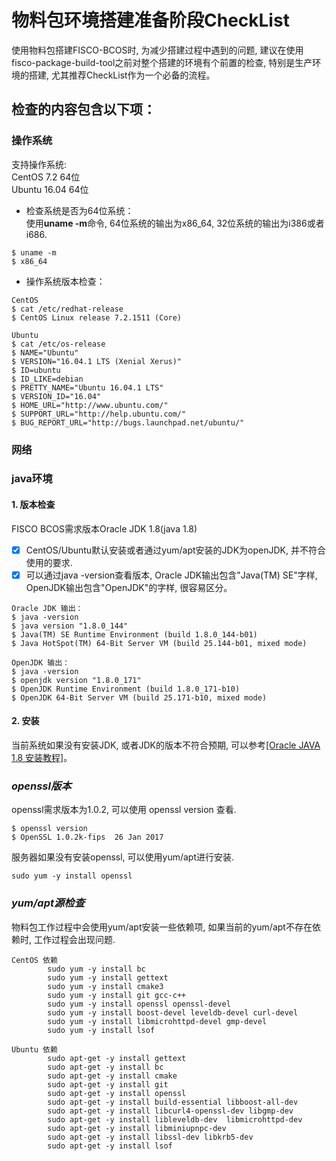 # 物料包环境搭建准备阶段CheckList
使用物料包搭建FISCO-BCOS时, 为减少搭建过程中遇到的问题, 建议在使用fisco-package-build-tool之前对整个搭建的环境有个前置的检查, 特别是生产环境的搭建, 尤其推荐CheckList作为一个必备的流程。  
## 检查的内容包含以下项：  
### **操作系统**  
支持操作系统:  
CentOS 7.2 64位  
Ubuntu 16.04 64位

- 检查系统是否为64位系统：  
使用**uname -m**命令, 64位系统的输出为x86_64, 32位系统的输出为i386或者i686.
```
$ uname -m
$ x86_64
```

- 操作系统版本检查：
```
CentOS
$ cat /etc/redhat-release 
$ CentOS Linux release 7.2.1511 (Core)

Ubuntu
$ cat /etc/os-release
$ NAME="Ubuntu"
$ VERSION="16.04.1 LTS (Xenial Xerus)"
$ ID=ubuntu
$ ID_LIKE=debian
$ PRETTY_NAME="Ubuntu 16.04.1 LTS"
$ VERSION_ID="16.04"
$ HOME_URL="http://www.ubuntu.com/"
$ SUPPORT_URL="http://help.ubuntu.com/"
$ BUG_REPORT_URL="http://bugs.launchpad.net/ubuntu/"
```

### **网络**
### **java环境**  
#### 1. 版本检查
FISCO BCOS需求版本Oracle JDK 1.8(java 1.8)
- [x] CentOS/Ubuntu默认安装或者通过yum/apt安装的JDK为openJDK, 并不符合使用的要求.  
- [x] 可以通过java -version查看版本, Oracle JDK输出包含\"Java(TM) SE\"字样, OpenJDK输出包含\"OpenJDK\"的字样, 很容易区分。  
```
Oracle JDK 输出：
$ java -version
$ java version "1.8.0_144"
$ Java(TM) SE Runtime Environment (build 1.8.0_144-b01)
$ Java HotSpot(TM) 64-Bit Server VM (build 25.144-b01, mixed mode)

OpenJDK 输出：
$ java -version
$ openjdk version "1.8.0_171"
$ OpenJDK Runtime Environment (build 1.8.0_171-b10)
$ OpenJDK 64-Bit Server VM (build 25.171-b10, mixed mode)
```

#### 2. 安装
当前系统如果没有安装JDK, 或者JDK的版本不符合预期, 可以参考[[Oracle JAVA 1.8 安装教程]](https://github.com/ywy2090/fisco-package-build-tool/blob/docker/doc/Oracle%20JAVA%201.8%20%E5%AE%89%E8%A3%85%E6%95%99%E7%A8%8B.md)。

### ***openssl版本***
openssl需求版本为1.0.2, 可以使用 openssl version 查看.
```
$ openssl version
$ OpenSSL 1.0.2k-fips  26 Jan 2017
```

服务器如果没有安装openssl, 可以使用yum/apt进行安装.
```
sudo yum -y install openssl
```

### ***yum/apt源检查***  
物料包工作过程中会使用yum/apt安装一些依赖项, 如果当前的yum/apt不存在依赖时, 工作过程会出现问题.  
```
CentOS 依赖
        sudo yum -y install bc
        sudo yum -y install gettext
        sudo yum -y install cmake3
        sudo yum -y install git gcc-c++
        sudo yum -y install openssl openssl-devel
        sudo yum -y install boost-devel leveldb-devel curl-devel 
        sudo yum -y install libmicrohttpd-devel gmp-devel 
        sudo yum -y install lsof

Ubuntu 依赖
        sudo apt-get -y install gettext
        sudo apt-get -y install bc
        sudo apt-get -y install cmake
        sudo apt-get -y install git
        sudo apt-get -y install openssl
        sudo apt-get -y install build-essential libboost-all-dev
        sudo apt-get -y install libcurl4-openssl-dev libgmp-dev
        sudo apt-get -y install libleveldb-dev  libmicrohttpd-dev
        sudo apt-get -y install libminiupnpc-dev
        sudo apt-get -y install libssl-dev libkrb5-dev
        sudo apt-get -y install lsof

```